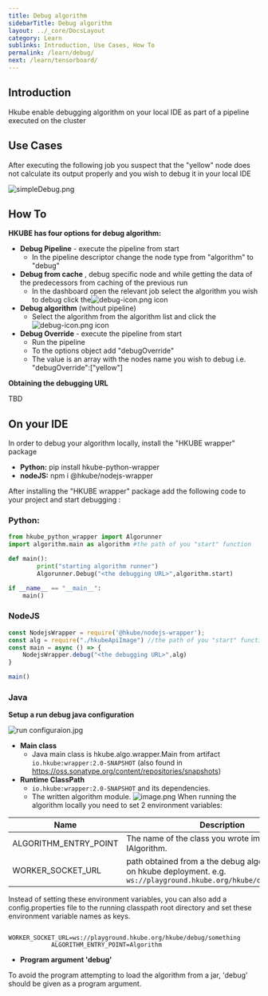 ```yaml
---
title: Debug algorithm 
sidebarTitle: Debug algorithm 
layout: ../_core/DocsLayout
category: Learn
sublinks: Introduction, Use Cases, How To
permalink: /learn/debug/
next: /learn/tensorboard/
---
```

## Introduction
Hkube enable debugging algorithm on your local IDE as part of a pipeline executed on the cluster

## Use Cases 
 After executing the following job you suspect that the "yellow" node does not calculate its output properly and you wish to debug it in your local IDE  

![simpleDebug.png](https://images.zenhubusercontent.com/5ddb91c470bd590001fbdfae/0df5c0ec-5325-49b7-9298-f46f1d83757f)

## How To
**HKUBE has four options for debug algorithm:** 

-  **Debug  Pipeline** - execute the pipeline from start 
    -  In the pipeline descriptor change the node type from "algorithm" to "debug"
-  **Debug from cache** , debug  specific node and while getting the data of the predecessors from caching of the previous run 
     -  In the dashboard open the relevant job select the algorithm you wish to debug click the![debug-icon.png](https://images.zenhubusercontent.com/5ddb91c470bd590001fbdfae/883feb2f-6255-4a0a-ba3a-055ae315c1a9) icon
-  **Debug algorithm** (without pipeline)
     -  Select the algorithm from the algorithm list and click the![debug-icon.png](https://images.zenhubusercontent.com/5ddb91c470bd590001fbdfae/883feb2f-6255-4a0a-ba3a-055ae315c1a9)  icon
-  **Debug Override**  - execute the pipeline from start
    -   Run the pipeline 
    -   To the options object add "debugOverride"
    -   The value is an array with the nodes name you wish to debug i.e. "debugOverride":["yellow"]

**Obtaining the debugging URL**

TBD

## On your IDE

In order to debug your algorithm locally, install the "HKUBE wrapper" package 

-  **Python:** pip install hkube-python-wrapper
-  **nodeJS:** npm i @hkube/nodejs-wrapper

After installing the "HKUBE wrapper" package
add the following code to your project and start debugging :

### Python:

```python
from hkube_python_wrapper import Algorunner
import algorithm.main as algorithm #the path of you "start" function

def main():
        print("starting algorithm runner")
        Algorunner.Debug("<the debugging URL>",algorithm.start)

if __name__ == "__main__":
    main()
```

### NodeJS
```javascript
const NodejsWrapper = require('@hkube/nodejs-wrapper');
const alg = require("./hkubeApiImage") //the path of you "start" function
const main = async () => {
    NodejsWrapper.debug("<the debugging URL>",alg)
}

main()
```

### Java

**Setup a  run debug java configuration**

![run configuraion.jpg](https://images.zenhubusercontent.com/5cd15ae29569e0651a18b5ba/eac146a1-73ec-4e13-8ccd-f9d630985c9c)

-  **Main class**
    - Java main class is hkube.algo.wrapper.Main from artifact `io.hkube:wrapper:2.0-SNAPSHOT` (also found in https://oss.sonatype.org/content/repositories/snapshots)
-  **Runtime ClassPath**
    - `io.hkube:wrapper:2.0-SNAPSHOT` and its dependencies.
    - The written algorithm module.
![image.png](https://images.zenhubusercontent.com/5ddb91c470bd590001fbdfae/6d8a53c3-5165-4437-91a6-52d38b2a7c70)
    When running the algorithm locally you need to set 2 environment variables:

| Name | Description | 
|--|--|
|ALGORITHM_ENTRY_POINT|The name of the class you wrote implementing IAlgorithm.|
|WORKER_SOCKET_URL|path obtained from a the debug algorithm defined on hkube deployment. e.g. `ws://playground.hkube.org/hkube/debug/something`|

Instead of setting these environment variables, you can also add a config.properties file to the running classpath root directory and set these environment variable names as keys.

                WORKER_SOCKET_URL=ws://playground.hkube.org/hkube/debug/something
                ALGORITHM_ENTRY_POINT=Algorithm

-  **Program argument 'debug'**

To avoid the program attempting to load the algorithm from a jar, 'debug' should be given as a program argument.
